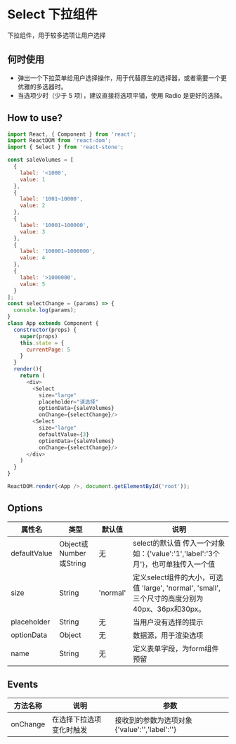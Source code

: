 # Select 下拉组件

   下拉组件，用于较多选项让用户选择

## 何时使用

  - 弹出一个下拉菜单给用户选择操作，用于代替原生的选择器，或者需要一个更优雅的多选器时。
  - 当选项少时（少于 5 项），建议直接将选项平铺，使用 Radio 是更好的选择。

## How to use?

```javascript
import React, { Component } from 'react';
import ReactDOM from 'react-dom';
import { Select } from 'react-stone';

const saleVolumes = [
  {
    label: '<1000',
    value: 1
  },
  {
    label: '1001~10000',
    value: 2
  },
  {
    label: '10001~100000',
    value: 3
  },
  {
    label: '100001~1000000',
    value: 4
  },
  {
    label: '>1000000',
    value: 5
  }
];
const selectChange = (params) => {
  console.log(params);
}
class App extends Component {
  constructor(props) {
    super(props)
    this.state = {
      currentPage: 5
    }
  }
  render(){
    return (
      <div>
        <Select
          size="large"
          placeholder="请选择"
          optionData={saleVolumes}
          onChange={selectChange}/>
        <Select
          size="large"
          defaultValue={3}
          optionData={saleVolumes}
          onChange={selectChange}/>
      </div>
    )
  }
}

ReactDOM.render(<App />, document.getElementById('root'));

```


## Options

属性名   |    类型   |     默认值     |     说明
----    | ----    | ----    | ----    |
defaultValue  | Object或Number或String  | 无 |  select的默认值 传入一个对象 如：{'value':'1','label':'3个月'}，也可单独传入一个值
size | String | 'normal' | 定义select组件的大小，可选值 'large', 'normal', 'small',三个尺寸的高度分别为40px、36px和30px。
placeholder | String | 无 | 当用户没有选择的提示
optionData | Object | 无 | 数据源，用于渲染选项
name | String | 无 | 定义表单字段，为form组件预留



## Events
方法名称   |    说明    |    参数    |
----    | ----      | ----        |
onChange | 在选择下拉选项变化时触发 | 接收到的参数为选项对象{'value':'','label':''}
